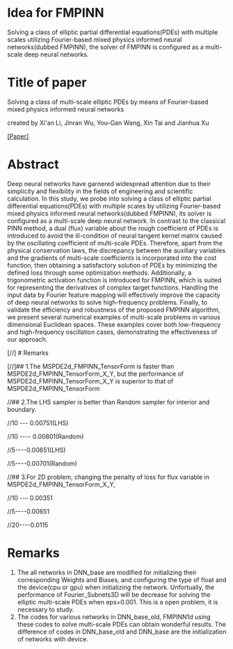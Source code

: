 # Idea for FMPINN
Solving a class of elliptic partial differential equations(PDEs) with multiple scales utilizing Fourier-based mixed physics informed neural networks(dubbed FMPINN), the solver of FMPINN is configured as a multi-scale deep neural networks.

# Title of paper
Solving a class of multi-scale elliptic PDEs by means of Fourier-based mixed physics informed neural networks

created by Xi'an Li, Jinran Wu, You-Gan Wang, Xin Tai and Jianhua Xu

[[Paper]](https://arxiv.org/pdf/2306.13385.pdf)

# Abstract

Deep neural networks have garnered widespread attention due to their simplicity and flexibility in the fields of engineering and scientific calculation. In this study, we probe into solving a class of elliptic partial differential equations(PDEs) with multiple scales by utilizing Fourier-based mixed physics informed neural networks(dubbed FMPINN), its solver is configured as a multi-scale deep neural network. In contrast to the classical PINN method, a dual (flux) variable about the rough coefficient of PDEs is introduced to avoid the ill-condition of neural tangent kernel matrix caused by the oscillating coefficient of multi-scale PDEs. Therefore, apart from the physical conservation laws, the discrepancy between the auxiliary variables and the gradients of multi-scale coefficients is incorporated into the cost function, then obtaining a satisfactory solution of PDEs by minimizing the defined loss through some optimization methods. Additionally, a trigonometric activation function is introduced for FMPINN, which is suited for representing the derivatives of complex target functions. Handling the input data by Fourier feature mapping will effectively improve the capacity of deep neural networks to solve high-frequency problems.  Finally, to validate the efficiency and robustness of the proposed FMPINN algorithm, we present several numerical examples of multi-scale problems in various dimensional Euclidean spaces. These examples cover both low-frequency and high-frequency oscillation cases, demonstrating the effectiveness of our approach.

[//] # Remarks

[//]## 1.The MSPDE2d_FMPINN_TensorForm is faster than MSPDE2d_FMPINN_TensorForm_X_Y, but the performance of MSPDE2d_FMPINN_TensorForm_X_Y is superior to that of MSPDE2d_FMPINN_TensorForm

//## 2.The LHS sampler is better than Random sampler for interior and boundary.

//10 ---  0.00751(LHS)

//10 ---- 0.00801(Random)

//5----0.00651(LHS)

//5----0.00701(Random)

//## 3.For 2D problem, changing the penalty of loss for flux variable in MSPDE2d_FMPINN_TensorForm_X_Y, 

//10 --- 0.00351

//5----0.00651

//20----0.0115

# Remarks
1. The all networks in DNN_base are modified for initializing their corresponding Weights and Biases, and 
   configuring the type of float and the device(cpu or gpu) when initializing the network. Unfortually, the 
   performance of Fourier_Subnets3D will be decrease for solving the elliptic multi-scale PDEs when eps=0.001.
   This is a open problem, it is necessary to study.
2. The codes for various networks in DNN_base_old, FMPINN1d using these codes to solve multi-scale PDEs can 
   obtain wonderful results. The difference of codes in DNN_base_old and DNN_base are the initialization of 
   networks with device.
